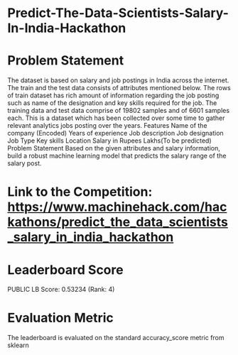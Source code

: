 # Predict-The-Data-Scientists-Salary-In-India-Hackathon

# Problem Statement 

The dataset is based on salary and job postings in India across the internet. The train and the test data consists of attributes mentioned below. The rows of train dataset has rich amount of information regarding the job posting such as name of the designation and key skills required for the job. The training data and test data comprise of 19802 samples and of 6601 samples each. This is a dataset which has been collected over some time to gather relevant analytics jobs posting over the years. Features Name of the company (Encoded) Years of experience Job description Job designation Job Type Key skills Location Salary in Rupees Lakhs(To be predicted) Problem Statement Based on the given attributes and salary information, build a robust machine learning model that predicts the salary range of the salary post.

# Link to the Competition: https://www.machinehack.com/hackathons/predict_the_data_scientists_salary_in_india_hackathon

# Leaderboard Score

PUBLIC LB Score: 0.53234 (Rank: 4)

# Evaluation Metric

The leaderboard is evaluated on the standard accuracy_score metric from sklearn

 
